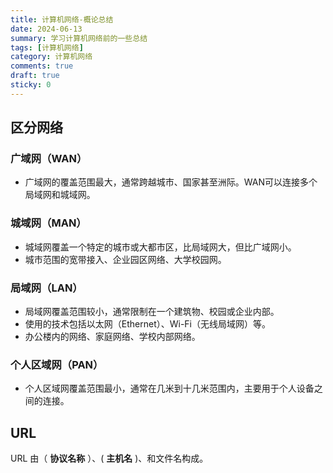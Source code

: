```yaml
---
title: 计算机网络-概论总结
date: 2024-06-13
summary: 学习计算机网络前的一些总结
tags: [计算机网络]
category: 计算机网络
comments: true
draft: true
sticky: 0
---
```


## 区分网络

### 广域网（WAN）

- 广域网的覆盖范围最大，通常跨越城市、国家甚至洲际。WAN可以连接多个局域网和城域网。

### 城域网（MAN）

- 城域网覆盖一个特定的城市或大都市区，比局域网大，但比广域网小。
- 城市范围的宽带接入、企业园区网络、大学校园网。

### 局域网（LAN）

- 局域网覆盖范围较小，通常限制在一个建筑物、校园或企业内部。
- 使用的技术包括以太网（Ethernet）、Wi-Fi（无线局域网）等。
- 办公楼内的网络、家庭网络、学校内部网络。

### 个人区域网（PAN）

- 个人区域网覆盖范围最小，通常在几米到十几米范围内，主要用于个人设备之间的连接。

## URL

URL 由（ **协议名称** ）、( **主机名** )、和文件名构成。
